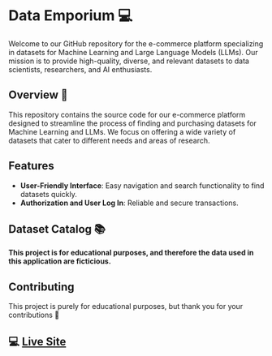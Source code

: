 # Data Emporium 💻

Welcome to our GitHub repository for the e-commerce platform specializing in datasets for Machine Learning and Large Language Models (LLMs). Our mission is to provide high-quality, diverse, and relevant datasets to data scientists, researchers, and AI enthusiasts.

## Overview 🎇

This repository contains the source code for our e-commerce platform designed to streamline the process of finding and purchasing datasets for Machine Learning and LLMs. We focus on offering a wide variety of datasets that cater to different needs and areas of research.

## Features

- **User-Friendly Interface**: Easy navigation and search functionality to find datasets quickly.
- **Authorization and User Log In**: Reliable and secure transactions.

## Dataset Catalog 📚

**This project is for educational purposes, and therefore the data used in this application are ficticious.**

## Contributing

This project is purely for educational purposes, but thank you for your contributions 🥰

## :computer: [Live Site](https://tflannagan.github.io/DataEmporium/)

